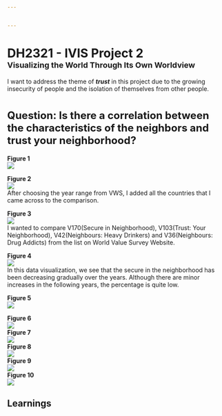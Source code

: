 ```yaml
---


---
```


<h1 id="dh2321---ivis-project-2font-size4brvisualizing-the-world-through-its-own-worldviewfont">DH2321 - IVIS Project 2<font size="4"><br>Visualizing the World Through Its Own Worldview</font></h1>
<p>I want to address the theme of <em><strong>trust</strong></em> in this project due to the growing insecurity of people and the isolation of themselves from other people.</p>
<h1 id="font-size5question-is-there-a-correlation-between-the-characteristics-of-the-neighbors-and-trust-your-neighborhoodfont"><font size="5">Question: Is there a correlation between the characteristics of the neighbors and trust your neighborhood?</font></h1>
<p><strong>Figure 1</strong><br>
<img src="https://i.imgur.com/qEMRT6z.png"></p>
<p><strong>Figure 2</strong><br>
<img src="https://i.imgur.com/pYqvry0.png"><br>
After choosing the year range from VWS, I added all the countries that I came across to the comparison.</p>
<p><strong>Figure 3</strong><br>
<img src="https://i.imgur.com/KmkClCf.png"><br>
I wanted to compare V170(Secure in Neighborhood), V103(Trust: Your Neighborhood), V42(Neighbours: Heavy Drinkers) and V36(Neighbours: Drug Addicts) from the list on World Value Survey Website.</p>
<p><strong>Figure 4</strong><br>
<img src="https://i.imgur.com/IQfPGau.png"><br>
In this data visualization, we see that the secure in the neighborhood has been decreasing gradually over the years. Although there are minor increases in the following years, the percentage is quite low.</p>
<p><strong>Figure 5</strong><br>
<img src="https://i.imgur.com/hL5UpJL.png"></p>
<p><strong>Figure 6</strong><br>
<img src="https://i.imgur.com/rvNh8jS.png"><br>
<strong>Figure 7</strong><br>
<img src="https://i.imgur.com/IQfPGau.png"><br>
<strong>Figure 8</strong><br>
<img src="https://i.imgur.com/VQvOfX3.png"><br>
<strong>Figure 9</strong><br>
<img src="https://i.imgur.com/C4UV8dG.png"><br>
<strong>Figure 10</strong><br>
<img src="https://i.imgur.com/phi9mTh.png"></p>
<h2 id="learnings">Learnings</h2>

